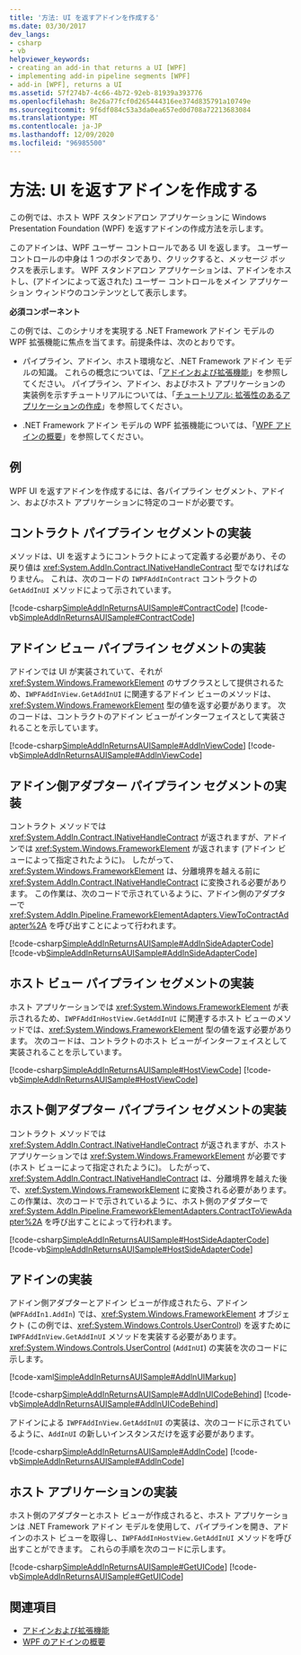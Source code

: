 ```yaml
---
title: '方法: UI を返すアドインを作成する'
ms.date: 03/30/2017
dev_langs:
- csharp
- vb
helpviewer_keywords:
- creating an add-in that returns a UI [WPF]
- implementing add-in pipeline segments [WPF]
- add-in [WPF], returns a UI
ms.assetid: 57f274b7-4c66-4b72-92eb-81939a393776
ms.openlocfilehash: 8e26a77fcf0d265444316ee374d835791a10749e
ms.sourcegitcommit: 9f6df084c53a3da0ea657ed0d708a72213683084
ms.translationtype: MT
ms.contentlocale: ja-JP
ms.lasthandoff: 12/09/2020
ms.locfileid: "96985500"
---
```

# <a name="how-to-create-an-add-in-that-returns-a-ui"></a>方法: UI を返すアドインを作成する

この例では、ホスト WPF スタンドアロン アプリケーションに Windows Presentation Foundation (WPF) を返すアドインの作成方法を示します。  
  
 このアドインは、WPF ユーザー コントロールである UI を返します。 ユーザー コントロールの中身は 1 つのボタンであり、クリックすると、メッセージ ボックスを表示します。 WPF スタンドアロン アプリケーションは、アドインをホストし、(アドインによって返された) ユーザー コントロールをメイン アプリケーション ウィンドウのコンテンツとして表示します。  
  
 **必須コンポーネント**  
  
 この例では、このシナリオを実現する .NET Framework アドイン モデルの WPF 拡張機能に焦点を当てます。前提条件は、次のとおりです。  
  
- パイプライン、アドイン、ホスト環境など、.NET Framework アドイン モデルの知識。 これらの概念については、「[アドインおよび拡張機能](/previous-versions/dotnet/netframework-4.0/bb384200(v%3dvs.100))」を参照してください。 パイプライン、アドイン、およびホスト アプリケーションの実装例を示すチュートリアルについては、「[チュートリアル: 拡張性のあるアプリケーションの作成](/previous-versions/dotnet/netframework-4.0/bb788290(v%3dvs.100))」を参照してください。  
  
- .NET Framework アドイン モデルの WPF 拡張機能については、「[WPF アドインの概要](wpf-add-ins-overview.md)」を参照してください。  
  
## <a name="example"></a>例  

 WPF UI を返すアドインを作成するには、各パイプライン セグメント、アドイン、およびホスト アプリケーションに特定のコードが必要です。  

<a name="Contract"></a>

## <a name="implementing-the-contract-pipeline-segment"></a>コントラクト パイプライン セグメントの実装  

 メソッドは、UI を返すようにコントラクトによって定義する必要があり、その戻り値は <xref:System.AddIn.Contract.INativeHandleContract> 型でなければなりません。 これは、次のコードの `IWPFAddInContract` コントラクトの `GetAddInUI` メソッドによって示されています。  
  
 [!code-csharp[SimpleAddInReturnsAUISample#ContractCode](~/samples/snippets/csharp/VS_Snippets_Wpf/SimpleAddInReturnsAUISample/CSharp/Contracts/IWPFAddInContract.cs#contractcode)]
 [!code-vb[SimpleAddInReturnsAUISample#ContractCode](~/samples/snippets/visualbasic/VS_Snippets_Wpf/SimpleAddInReturnsAUISample/VisualBasic/Contracts/IWPFAddInContract.vb#contractcode)]  
  
<a name="AddInView"></a>

## <a name="implementing-the-add-in-view-pipeline-segment"></a>アドイン ビュー パイプライン セグメントの実装  

 アドインでは UI が実装されていて、それが <xref:System.Windows.FrameworkElement> のサブクラスとして提供されるため、`IWPFAddInView.GetAddInUI` に関連するアドイン ビューのメソッドは、<xref:System.Windows.FrameworkElement> 型の値を返す必要があります。 次のコードは、コントラクトのアドイン ビューがインターフェイスとして実装されることを示しています。  
  
 [!code-csharp[SimpleAddInReturnsAUISample#AddInViewCode](~/samples/snippets/csharp/VS_Snippets_Wpf/SimpleAddInReturnsAUISample/CSharp/AddInViews/IWPFAddInView.cs#addinviewcode)]
 [!code-vb[SimpleAddInReturnsAUISample#AddInViewCode](~/samples/snippets/visualbasic/VS_Snippets_Wpf/SimpleAddInReturnsAUISample/VisualBasic/AddInViews/IWPFAddInView.vb#addinviewcode)]  
  
<a name="AddInSideAdapter"></a>

## <a name="implementing-the-add-in-side-adapter-pipeline-segment"></a>アドイン側アダプター パイプライン セグメントの実装  

 コントラクト メソッドでは <xref:System.AddIn.Contract.INativeHandleContract> が返されますが、アドインでは <xref:System.Windows.FrameworkElement> が返されます (アドイン ビューによって指定されたように)。 したがって、<xref:System.Windows.FrameworkElement> は、分離境界を越える前に <xref:System.AddIn.Contract.INativeHandleContract> に変換される必要があります。 この作業は、次のコードで示されているように、アドイン側のアダプターで <xref:System.AddIn.Pipeline.FrameworkElementAdapters.ViewToContractAdapter%2A> を呼び出すことによって行われます。  
  
 [!code-csharp[SimpleAddInReturnsAUISample#AddInSideAdapterCode](~/samples/snippets/csharp/VS_Snippets_Wpf/SimpleAddInReturnsAUISample/CSharp/AddInSideAdapters/WPFAddIn_ViewToContractAddInSideAdapter.cs#addinsideadaptercode)]
 [!code-vb[SimpleAddInReturnsAUISample#AddInSideAdapterCode](~/samples/snippets/visualbasic/VS_Snippets_Wpf/SimpleAddInReturnsAUISample/VisualBasic/AddInSideAdapters/WPFAddIn_ViewToContractAddInSideAdapter.vb#addinsideadaptercode)]  
  
<a name="HostView"></a>

## <a name="implementing-the-host-view-pipeline-segment"></a>ホスト ビュー パイプライン セグメントの実装  

 ホスト アプリケーションでは <xref:System.Windows.FrameworkElement> が表示されるため、`IWPFAddInHostView.GetAddInUI` に関連するホスト ビューのメソッドでは、<xref:System.Windows.FrameworkElement> 型の値を返す必要があります。 次のコードは、コントラクトのホスト ビューがインターフェイスとして実装されることを示しています。  
  
 [!code-csharp[SimpleAddInReturnsAUISample#HostViewCode](~/samples/snippets/csharp/VS_Snippets_Wpf/SimpleAddInReturnsAUISample/CSharp/HostViews/IWPFAddInHostView.cs#hostviewcode)]
 [!code-vb[SimpleAddInReturnsAUISample#HostViewCode](~/samples/snippets/visualbasic/VS_Snippets_Wpf/SimpleAddInReturnsAUISample/VisualBasic/HostViews/IWPFAddInHostView.vb#hostviewcode)]  
  
<a name="HostSideAdapter"></a>

## <a name="implementing-the-host-side-adapter-pipeline-segment"></a>ホスト側アダプター パイプライン セグメントの実装  

 コントラクト メソッドでは <xref:System.AddIn.Contract.INativeHandleContract> が返されますが、ホスト アプリケーションでは <xref:System.Windows.FrameworkElement> が必要です (ホスト ビューによって指定されたように)。 したがって、<xref:System.AddIn.Contract.INativeHandleContract> は、分離境界を越えた後で、<xref:System.Windows.FrameworkElement> に変換される必要があります。 この作業は、次のコードで示されているように、ホスト側のアダプターで <xref:System.AddIn.Pipeline.FrameworkElementAdapters.ContractToViewAdapter%2A> を呼び出すことによって行われます。  
  
 [!code-csharp[SimpleAddInReturnsAUISample#HostSideAdapterCode](~/samples/snippets/csharp/VS_Snippets_Wpf/SimpleAddInReturnsAUISample/CSharp/HostSideAdapters/WPFAddIn_ContractToViewHostSideAdapter.cs#hostsideadaptercode)]
 [!code-vb[SimpleAddInReturnsAUISample#HostSideAdapterCode](~/samples/snippets/visualbasic/VS_Snippets_Wpf/SimpleAddInReturnsAUISample/VisualBasic/HostSideAdapters/WPFAddIn_ContractToViewHostSideAdapter.vb#hostsideadaptercode)]  
  
<a name="AddIn"></a>

## <a name="implementing-the-add-in"></a>アドインの実装  

 アドイン側アダプターとアドイン ビューが作成されたら、アドイン (`WPFAddIn1.AddIn`) では、<xref:System.Windows.FrameworkElement> オブジェクト (この例では、<xref:System.Windows.Controls.UserControl>) を返すために `IWPFAddInView.GetAddInUI` メソッドを実装する必要があります。 <xref:System.Windows.Controls.UserControl> (`AddInUI`) の実装を次のコードに示します。  
  
 [!code-xaml[SimpleAddInReturnsAUISample#AddInUIMarkup](~/samples/snippets/csharp/VS_Snippets_Wpf/SimpleAddInReturnsAUISample/CSharp/WPFAddIn1/AddInUI.xaml#addinuimarkup)]  
  
 [!code-csharp[SimpleAddInReturnsAUISample#AddInUICodeBehind](~/samples/snippets/csharp/VS_Snippets_Wpf/SimpleAddInReturnsAUISample/CSharp/WPFAddIn1/AddInUI.xaml.cs#addinuicodebehind)]
 [!code-vb[SimpleAddInReturnsAUISample#AddInUICodeBehind](~/samples/snippets/visualbasic/VS_Snippets_Wpf/SimpleAddInReturnsAUISample/VisualBasic/WPFAddIn1/AddInUI.xaml.vb#addinuicodebehind)]  
  
 アドインによる `IWPFAddInView.GetAddInUI` の実装は、次のコードに示されているように、`AddInUI` の新しいインスタンスだけを返す必要があります。  
  
 [!code-csharp[SimpleAddInReturnsAUISample#AddInCode](~/samples/snippets/csharp/VS_Snippets_Wpf/SimpleAddInReturnsAUISample/CSharp/WPFAddIn1/AddIn.cs#addincode)]
 [!code-vb[SimpleAddInReturnsAUISample#AddInCode](~/samples/snippets/visualbasic/VS_Snippets_Wpf/SimpleAddInReturnsAUISample/VisualBasic/WPFAddIn1/AddIn.vb#addincode)]  
  
<a name="App"></a>

## <a name="implementing-the-host-application"></a>ホスト アプリケーションの実装  

 ホスト側のアダプターとホスト ビューが作成されると、ホスト アプリケーションは .NET Framework アドイン モデルを使用して、パイプラインを開き、アドインのホスト ビューを取得し、`IWPFAddInHostView.GetAddInUI` メソッドを呼び出すことができます。 これらの手順を次のコードに示します。  
  
 [!code-csharp[SimpleAddInReturnsAUISample#GetUICode](~/samples/snippets/csharp/VS_Snippets_Wpf/SimpleAddInReturnsAUISample/CSharp/Host/MainWindow.xaml.cs#getuicode)]
 [!code-vb[SimpleAddInReturnsAUISample#GetUICode](~/samples/snippets/visualbasic/VS_Snippets_Wpf/SimpleAddInReturnsAUISample/VisualBasic/Host/MainWindow.xaml.vb#getuicode)]  
  
## <a name="see-also"></a>関連項目

- [アドインおよび拡張機能](/previous-versions/dotnet/netframework-4.0/bb384200(v%3dvs.100))
- [WPF のアドインの概要](wpf-add-ins-overview.md)
